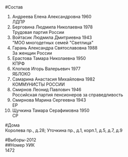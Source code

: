 #Состав  
1. Андреева Елена Александровна 1960  
    ЛДПР  
2. Берговина Людмила Николаевна 1978  
    Трудовая партия России  
3. Войтасик Людмила Дмитриевна 1943  
    "МОО многодетных семей "Светлица"  
4. Гарань Александра Святославовна 1988  
    За женщин России  
5. Ерастова Тамара Николаевна 1950  
    КПРФ  
6. Клопков Игорь Валерьевич 1977  
    ЯБЛОКО  
7. Самарина Анастасия Михайловна 1982  
    КОММУНИСТЫ РОССИИ  
8. Смирнов Леонид Павлович 1946  
    Российская партия пенсионеров за справедливость  
9. Смирнова Марина Сергеевна 1943  
    ЕР  
10. Щучкина Тамара Серафимовна 1950  
    СР  
  
#Дома  
Королева пр., д.28; Уточкина пр., д.1, корп.1, д.5, д.7, д.9  
  
#Выборы-2012  
##Номер УИК  
1472  
